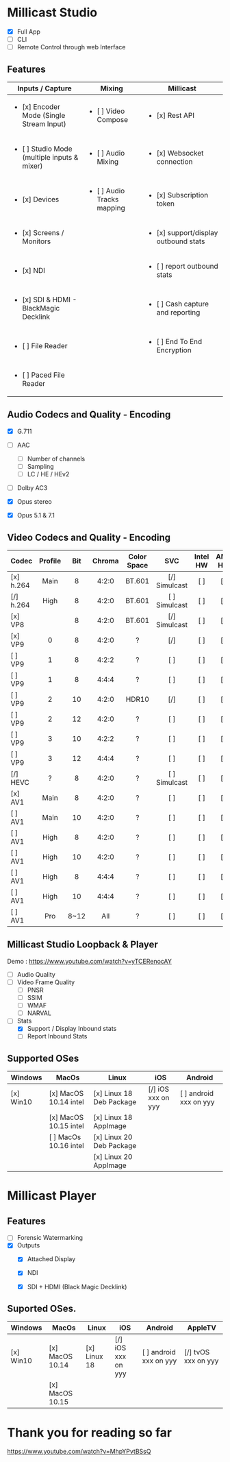 # Millicast Studio

 - [X] Full App
 - [ ] CLI
 - [ ] Remote Control through web Interface

## Features

| Inputs / Capture | Mixing | Millicast |
| ---              | ---    | ---       |
| <ul><li>[x] Encoder Mode (Single Stream Input)</li></ul>   | <ul><li>[ ] Video Compose</li></ul>        | <ul><li>[x] Rest API </li></ul>             | 
| <ul><li>[ ] Studio Mode (multiple inputs & mixer)</li></ul>| <ul><li>[ ] Audio Mixing</li></ul>         | <ul><li>[x] Websocket connection </li></ul> |
| <ul><li>[x] Devices</li></ul>                              | <ul><li>[ ] Audio Tracks mapping</li></ul> | <ul><li>[x] Subscription token </li></ul>   |
| <ul><li>[x] Screens / Monitors</li></ul>                   |                                            | <ul><li>[x] support/display outbound stats</li></ul>|
| <ul><li>[x] NDI</li></ul>                                  |                                            | <ul><li>[ ] report outbound stats</li></ul> |
| <ul><li>[x] SDI & HDMI - BlackMagic Decklink</li></ul>     |                                            | <ul><li>[ ] Cash capture and reporting</li></ul>|
| <ul><li>[ ] File Reader</li></ul>                          |                                            | <ul><li>[ ] End To End Encryption</li></ul> |
| <ul><li>[ ] Paced File Reader</li></ul>                    |                                            |                                             |

## Audio Codecs and Quality - Encoding

- [x] G.711
- [ ] AAC
  - [ ] Number of channels
  - [ ] Sampling
  - [ ] LC / HE / HEv2
- [ ] Dolby AC3
- [x] Opus stereo
- [x] Opus 5.1 & 7.1



## Video Codecs and Quality - Encoding

| Codec | Profile | Bit | Chroma | Color Space | SVC | Intel HW | AMD HW | NV HW |
| ---   | :---:   | :---:| :---: | :---: | :---: | :---: | :---: | :---: |
| [x] h.264 | Main |  8 | 4:2:0 | BT.601 | [/] Simulcast | [ ] | [ ] | [ ] |
| [/] h.264 | High |  8 | 4:2:0 | BT.601 | [ ] Simulcast | [ ] | [ ] | [ ] |
| [x] VP8   |      |  8 | 4:2:0 | BT.601 | [/] Simulcast | [ ] | [ ] | [ ] |
| [x] VP9   | 0    |  8 | 4:2:0 | ?      | [/]           | [ ] | [ ] | [ ] |
| [ ] VP9   | 1    |  8 | 4:2:2 | ?      | [ ]           | [ ] | [ ] | [ ] |
| [ ] VP9   | 1    |  8 | 4:4:4 | ?      | [ ]           | [ ] | [ ] | [ ] |
| [ ] VP9   | 2    | 10 | 4:2:0 | HDR10  | [/]           | [ ] | [ ] | [ ] |
| [ ] VP9   | 2    | 12 | 4:2:0 | ?      | [ ]           | [ ] | [ ] | [ ] |
| [ ] VP9   | 3    | 10 | 4:2:2 | ?      | [ ]           | [ ] | [ ] | [ ] |
| [ ] VP9   | 3    | 12 | 4:4:4 | ?      | [ ]           | [ ] | [ ] | [ ] |
| [/] HEVC  | ?    |  8 | 4:2:0 | ?      | [ ] Simulcast | [ ] | [ ] | [ ] |
| [x] AV1   | Main |  8 | 4:2:0 | ?      | [ ] | [ ] | [ ] | [ ] |
| [ ] AV1   | Main | 10 | 4:2:0 | ?      | [ ] | [ ] | [ ] | [ ] |
| [ ] AV1   | High |  8 | 4:2:0 | ?      | [ ] | [ ] | [ ] | [ ] |
| [ ] AV1   | High | 10 | 4:2:0 | ?      | [ ] | [ ] | [ ] | [ ] |
| [ ] AV1   | High |  8 | 4:4:4 | ?      | [ ] | [ ] | [ ] | [ ] |
| [ ] AV1   | High | 10 | 4:4:4 | ?      | [ ] | [ ] | [ ] | [ ] |
| [ ] AV1   | Pro  | 8~12 | All | ?      | [ ] | [ ] | [ ] | [ ] |

## Millicast Studio Loopback & Player 

Demo : https://www.youtube.com/watch?v=yTCERenocAY

- [ ] Audio Quality
- [ ] Video Frame Quality
  - [ ] PNSR
  - [ ] SSIM
  - [ ] WMAF
  - [ ] NARVAL
- [ ] Stats
  - [x] Support / Display Inbound stats
  - [ ] Report Inbound Stats

## Supported OSes

| Windows | MacOs | Linux | iOS | Android |
| --- | --- | --- | --- | --- |
| [x] Win10 | [x] MacOS 10.14 intel | [x] Linux 18 Deb Package | [/] iOS xxx on yyy | [ ] android xxx on yyy |
|           | [x] MacOS 10.15 intel | [x] Linux 18 AppImage    | | |
|           | [ ] MacOs 10.16 intel | [x] Linux 20 Deb Package | | |
|           |                       | [x] Linux 20 AppImage    | | |

# Millicast Player

## Features

- [ ] Forensic Watermarking
- [x] Outputs
  - [x] Attached Display
  - [x] NDI
  - [x] SDI + HDMI (Black Magic Decklink)


## Suported OSes.

| Windows | MacOs | Linux | iOS | Android | AppleTV |
| --- | --- | --- | --- | --- | --- |
| [x] Win10 | [x] MacOS 10.14 | [x] Linux 18 | [/] iOS xxx on yyy | [ ] android xxx on yyy | [/] tvOS xxx on yyy |
|           | [x] MacOS 10.15 | | | | |

# Thank you for reading so far

https://www.youtube.com/watch?v=MhpYPvtBSsQ
